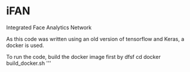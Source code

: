 # iFAN
Integrated Face Analytics Network 

As this code was written using an old version of tensorflow and Keras, a docker is used.

To run the code, build the docker image first by
dfsf
cd docker
build_docker.sh
'''
